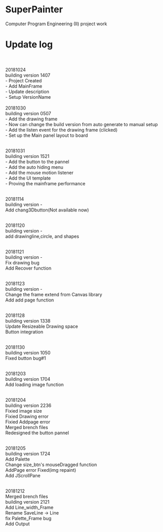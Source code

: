 # SuperPainter

Computer Program Engineering (II) project work 

# Update log
<br>
<br> 20181024
<br> building version 1407
<br>- Project Created
<br>- Add MainFrame
<br>- Update description
<br>- Setup VersionName

<br>
<br> 20181030
<br> building version 0507
<br>- Add the drawing frame
<br>- Now can change the build version from auto generate to manual setup 
<br>- Add the listen event for the drawing frame (clicked)
<br>- Set up the Main panel layout to board 

<br> 20181031
<br> building version 1521
<br>- Add the button to the pannel
<br>- Add the auto hiding menu
<br>- Add the mouse motion listener
<br>- Add the UI template
<br>- Proving the mainframe performance

<br> 20181114
<br> building version -
<br> Add chang3Dbutton(Not available now)

<br> 20181120
<br> building version -
<br>add drawingline,circle, and shapes

<br> 20181121
<br> building version -
<br> Fix drawing bug
<br> Add Recover function

<br> 20181123
<br> building version -
<br> Change the frame extend from Canvas library 
<br> Add add page function

<br> 20181128
<br> building version 1338
<br> Update Resizeable Drawing space
<br> Button integration

<br> 20181130
<br> building version 1050
<br> Fixed button bug#1

<br> 20181203
<br> building version 1704
<br> Add loading image function

<br> 20181204
<br> building version 2236
<br> Fixied image size
<br> Fixied Drawing error
<br> Fixied Addpage error
<br> Merged brench files
<br> Redesigned the button pannel

<br> 20181205
<br> building version 1724
<br> Add Palette
<br> Change size_btn's mouseDragged function
<br> AddPage error Fixed(img repaint)
<br> Add  JScrollPane

<br> 20181212
<br> Merged brench files
<br> building version 2121
<br> Add Line_width_Frame
<br> Rename SaveLine -> Line
<br> fix Palette_Frame bug
<br> Add Output
